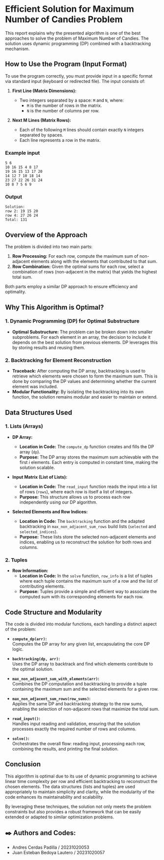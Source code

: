 # Efficient Solution for Maximum Number of Candies Problem

This report explains why the presented algorithm is one of the best approaches to solve the problem of Maximum Number of Candies. The solution uses dynamic programming (DP) combined with a backtracking mechanism.

## How to Use the Program (Input Format)

To use the program correctly, you must provide input in a specific format via standard input (keyboard or redirected file). The input consists of:

1. **First Line (Matrix Dimensions):**
   - Two integers separated by a space: `M` and `N`, where:
     - `M` is the number of rows in the matrix.
     - `N` is the number of columns per row.

2. **Next M Lines (Matrix Rows):**
   - Each of the following `M` lines should contain exactly `N` integers separated by spaces.
   - Each line represents a row in the matrix.

### Example input
```
5 6
10 16 15 4 8 17
19 16 15 13 17 20
14 12 7 10 18 14
23 27 22 26 31 24
10 8 7 5 6 9
```
### Output
```
Solution:
row 2: 19 15 20
row 4: 27 26 24
Total: 131
```

## Overview of the Approach

The problem is divided into two main parts:
1. **Row Processing:** For each row, compute the maximum sum of non-adjacent elements along with the elements that contributed to that sum.
2. **Row Combination:** Given the optimal sums for each row, select a combination of rows (non-adjacent in the matrix) that yields the highest total sum.

Both parts employ a similar DP approach to ensure efficiency and optimality.

## Why This Algorithm is Optimal?

### 1. **Dynamic Programming (DP) for Optimal Substructure**
- **Optimal Substructure:** The problem can be broken down into smaller subproblems. For each element in an array, the decision to include it depends on the best solution from previous elements. DP leverages this by storing results and reusing them.

### 2. **Backtracking for Element Reconstruction**
- **Traceback:** After computing the DP array, backtracking is used to retrieve which elements were chosen to form the maximum sum. This is done by comparing the DP values and determining whether the current element was included.
- **Modular Functionality:** By isolating the backtracking into its own function, the solution remains modular and easier to maintain or extend.

## Data Structures Used

### 1. **Lists (Arrays)**
- **DP Array:**  
  - **Location in Code:** The `compute_dp` function creates and fills the DP array (`dp`).
  - **Purpose:** The DP array stores the maximum sum achievable with the first *i* elements. Each entry is computed in constant time, making the solution scalable.
  
- **Input Matrix (List of Lists):**  
  - **Location in Code:** The `read_input` function reads the input into a list of rows (`rows`), where each row is itself a list of integers.
  - **Purpose:** This structure allows us to process each row independently using our DP algorithm.

- **Selected Elements and Row Indices:**  
  - **Location in Code:** The `backtracking` function and the adapted backtracking in `max_non_adjacent_sum_rows` build lists (`selected` and `selected_indices`).
  - **Purpose:** These lists store the selected non-adjacent elements and indices, enabling us to reconstruct the solution for both rows and columns.

### 2. **Tuples**
- **Row Information:**  
  - **Location in Code:** In the `solve` function, `row_info` is a list of tuples where each tuple contains the maximum sum of a row and the list of contributing elements.
  - **Purpose:** Tuples provide a simple and efficient way to associate the computed sum with its corresponding elements for each row.

## Code Structure and Modularity

The code is divided into modular functions, each handling a distinct aspect of the problem:

- **`compute_dp(arr)`:**  
  Computes the DP array for any given list, encapsulating the core DP logic.

- **`backtracking(dp, arr)`:**  
  Uses the DP array to backtrack and find which elements contribute to the optimal solution.

- **`max_non_adjacent_sum_with_elements(arr)`:**  
  Combines the DP computation and backtracking to provide a tuple containing the maximum sum and the selected elements for a given row.

- **`max_non_adjacent_sum_rows(row_sums)`:**  
  Applies the same DP and backtracking strategy to the row sums, enabling the selection of non-adjacent rows that maximize the total sum.

- **`read_input()`:**  
  Handles input reading and validation, ensuring that the solution processes exactly the required number of rows and columns.

- **`solve()`:**  
  Orchestrates the overall flow: reading input, processing each row, combining the results, and printing the final solution.

## Conclusion

This algorithm is optimal due to its use of dynamic programming to achieve linear time complexity per row and efficient backtracking to reconstruct the chosen elements. The data structures (lists and tuples) are used appropriately to maintain simplicity and clarity, while the modularity of the code enhances its maintainability and scalability.

By leveraging these techniques, the solution not only meets the problem constraints but also provides a robust framework that can be easily extended or adapted to similar optimization problems.


## ✒️ Authors and Codes:

- Andres Cerdas Padilla  / 20231020053
- Juan Esteban Bedoya Lautero / 20231020057
